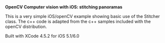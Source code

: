__OpenCV Computer vision with iOS: stitching panoramas__  

This is a very simple iOS/openCV example showing basic use of the Stitcher class. The c++ code is adapted from the c++ samples included with the openCV distribution.  

Built with XCode 4.5.2 for iOS 5.1/6.0


